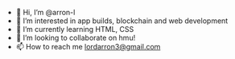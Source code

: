 - 👋 Hi, I’m @arron-l
- 👀 I’m interested in app builds, blockchain and web development
- 🌱 I’m currently learning HTML, CSS
- 💞️ I’m looking to collaborate on hmu!
- 📫 How to reach me lordarron3@gmail.com

<!---
arron-l/arron-l is a ✨ special ✨ repository because its `README.md` (this file) appears on your GitHub profile.
You can click the Preview link to take a look at your changes.
--->
